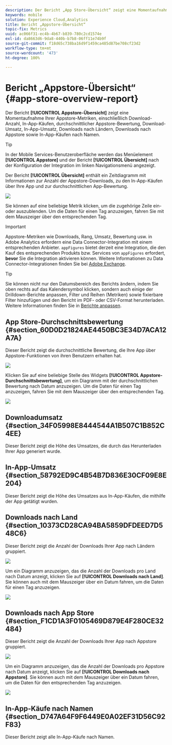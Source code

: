 ```yaml
---
description: Der Bericht „App Store-Übersicht“ zeigt eine Momentaufnahme Ihrer App Store-Metriken, einschließlich der Anzahl der Downloads, der In-App-Käufe, der durchschnittlichen App Store-Bewertung, des Downloadumsatzes, des In-App-Umsatzes, der Downloads nach Ländern, der Downloads nach App Stores und der In-App-Käufe nach Namen.
keywords: mobile
solution: Experience Cloud,Analytics
title: Bericht „Appstore-Übersicht“
topic-fix: Metrics
uuid: ac066f31-ec4b-4b67-b839-780c2cd1574e
exl-id: da8663d6-9da8-440b-b7b8-06ff11e74b9f
source-git-commit: f18d65c738ba16d9f1459ca485d87be708cf23d2
workflow-type: tm+mt
source-wordcount: '473'
ht-degree: 100%

---
```


# Bericht „Appstore-Übersicht“ {#app-store-overview-report}

Der Bericht **[!UICONTROL Appstore-Übersicht]** zeigt eine Momentaufnahme Ihrer Appstore-Metriken, einschließlich Download-Anzahl, In-App-Käufen, durchschnittlicher Appstore-Bewertung, Download-Umsatz, In-App-Umsatz, Downloads nach Ländern, Downloads nach Appstore sowie In-App-Käufen nach Namen.

>[!TIP]
>
>In der Mobile Services-Benutzeroberfläche werden das Menüelement **[!UICONTROL Appstore]** und der Bericht **[!UICONTROL Übersicht]** nach der Konfiguration der Integration im linken Navigationsmenü angezeigt.

Der Bericht **[!UICONTROL Übersicht]** enthält ein Zeitdiagramm mit Informationen zur Anzahl der Appstore-Downloads, zu den In-App-Käufen über Ihre App und zur durchschnittlichen App-Bewertung.

![](assets/app_store_metrics.png)

Sie können auf eine beliebige Metrik klicken, um die zugehörige Zeile ein- oder auszublenden. Um die Daten für einen Tag anzuzeigen, fahren Sie mit dem Mauszeiger über den entsprechenden Tag.

>[!IMPORTANT]
>
>Appstore-Metriken wie Downloads, Rang, Umsatz, Bewertung usw. in Adobe Analytics erfordern eine Data Connector-Integration mit einem entsprechenden Anbieter. `appFigures` bietet derzeit eine Integration, die den Kauf des entsprechenden Produkts bzw. Services von `appFigures` erfordert, **bevor** Sie die Integration aktivieren können. Weitere Informationen zu Data Connector-Integrationen finden Sie bei [Adobe Exchange](https://www.adobeexchange.com/experiencecloud.html).

>[!TIP]
>
>Sie können nicht nur den Datumsbereich des Berichts ändern, indem Sie oben rechts auf das Kalendersymbol klicken, sondern auch einige der Drilldown-Berichte anpassen, Filter und Reihen (Metriken) sowie fixierbare Filter hinzufügen und den Bericht im PDF- oder CSV-Format herunterladen. Weitere Informationen finden Sie in [Berichte anpassen](/help/using/usage/reports-customize/reports-customize.md).

## App Store-Durchschnittsbewertung {#section_60D0D21824AE4450BC3E34D7ACA12A7A}

Dieser Bericht zeigt die durchschnittliche Bewertung, die Ihre App über Appstore-Funktionen von ihren Benutzern erhalten hat.

![](assets/app_store_rating.png)

Klicken Sie auf eine beliebige Stelle des Widgets **[!UICONTROL Appstore-Durchschnittsbewertung]**, um ein Diagramm mit der durchschnittlichen Bewertung nach Datum anzuzeigen. Um die Daten für einen Tag anzuzeigen, fahren Sie mit dem Mauszeiger über den entsprechenden Tag.

![](assets/app_store_downloads_detail.png)

## Downloadumsatz {#section_34F05998E8444544A1B507C1B852C4EE}

Dieser Bericht zeigt die Höhe des Umsatzes, die durch das Herunterladen Ihrer App generiert wurde.

## In-App-Umsatz  {#section_58792ED9C4B54B7D836E30CF09E8E204}

Dieser Bericht zeigt die Höhe des Umsatzes aus In-App-Käufen, die mithilfe der App getätigt wurden.

## Downloads nach Land  {#section_10373CD28CA94BA5859DFDEED7D548C6}

Dieser Bericht zeigt die Anzahl der Downloads Ihrer App nach Ländern gruppiert.

![](assets/country.png)

Um ein Diagramm anzuzeigen, das die Anzahl der Downloads pro Land nach Datum anzeigt, klicken Sie auf **[!UICONTROL Downloads nach Land]**. Sie können auch mit dem Mauszeiger über ein Datum fahren, um die Daten für einen Tag anzuzeigen.

![](assets/downloads_by_country.png)

## Downloads nach App Store  {#section_F1CD1A3F0105469D879E4F280CE32484}

Dieser Bericht zeigt die Anzahl der Downloads Ihrer App nach Appstore gruppiert.

![](assets/app_store.png)

Um ein Diagramm anzuzeigen, das die Anzahl der Downloads pro Appstore nach Datum anzeigt, klicken Sie auf **[!UICONTROL Downloads nach Appstore]**. Sie können auch mit dem Mauszeiger über ein Datum fahren, um die Daten für den entsprechenden Tag anzuzeigen.

![](assets/app_store_downloads_detail.png)

## In-App-Käufe nach Namen  {#section_D747A64F9F6449E0A02EF31D56C92F83}

Dieser Bericht zeigt alle In-App-Käufe nach Namen.
